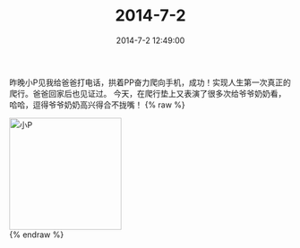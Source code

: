 ﻿---
title: "2014-7-2"
date: 2014-7-2 12:49:00
tags:
categories: 妈妈
---
昨晚小P见我给爸爸打电话，拱着PP奋力爬向手机，成功！实现人生第一次真正的爬行。爸爸回家后也见证过。
今天，在爬行垫上又表演了很多次给爷爷奶奶看，哈哈，逗得爷爷奶奶高兴得合不拢嘴！
{% raw %}
<div style="width:500 px">
<div style="float:left; width:100 px"><img src="/images/微信图片_20171010153210.jpg" width="200" alt="小P"></div>
<div style="clear:both"></div>
</div>
{% endraw %}